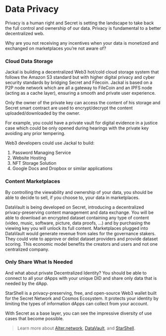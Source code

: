 # Data Privacy

Privacy is a human right and Secret is setting the landscape to take back the full control and ownership of our data. Privacy is fundamental to a better decentralized web.

Why are you not receiving any incentives when your data is monetized and exchanged on marketplaces you’re not aware of?

### Cloud Data Storage

Jackal is building a decentralized Web3 hot/cold cloud storage system that follows the Amazon S3 standard but with higher digital privacy and cyber security standards by bridging Secret and Filecoin. Jackal is based on a P2P node network which are all a gateway to FileCoin and an IPFS node (acting as a cache layer), ensuring a smooth and private user experience.

Only the owner of the private key can access the content of his storage and Secret smart contract are used to encrypt/decrypt the content uploaded/downloaded by the owner.

For example, you could have a private vault for digital evidence in a justice case which could be only opened during hearings with the private key avoiding any prior tempering.

Web3 developers could use Jackal to build:

1. Password Managing Service&#x20;
2. Website Hosting&#x20;
3. NFT Storage Solution&#x20;
4. Google Docs and Dropbox or similar applications

### Content Marketplaces

By controlling the viewability and ownership of your data, you should be able to decide to sell, if you choose to, your data in marketplaces.

DataVault is being developed on Secret, introducing a decentralized privacy-preserving content management and data exchange. You will be able to download an encrypted dataset containing any type of content (video, music, software, picture, data proofs, …) and by purchasing the viewing key you will unlock its full content. Marketplaces plugged into DataVault would generate revenue from sales for the governance stakers. They could vote to approve or delist dataset providers and provide dataset scoring. This economic model benefits the creators and users and not one centralized company.

### Only Share What Is Needed

And what about private Decentralized Identity? You should be able to connect to all your dApps with your unique DID and share only data that is needed by the dApp.

StarShell is a privacy-preserving, free, and open-source Web3 wallet built for the Secret Network and Cosmos Ecosystem. It protects your identity by limiting the types of information dApps can collect from your account.

With Secret as a base layer, you can see the impressive diversity of use cases that become possible.

> Learn more about [Alter.network](https://alter.network/), [DataVault](https://scrt.network/blog/secret-feature-datavault-secret-bazaar), and [StarShell](https://starshell.net/).
